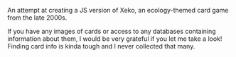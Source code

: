 An attempt at creating a JS version of Xeko, an ecology-themed card game from the late 2000s. 

If you have any images of cards or access to any databases containing information about them, I would be very grateful if you let me take a look! Finding card info is kinda tough and I never collected that many.
